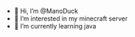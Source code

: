 - 👋 Hi, I’m @ManoDuck
- 👀 I’m interested in my minecraft server
- 🌱 I’m currently learning java

<!---
ManoDuck/ManoDuck is a ✨ special ✨ repository because its `README.md` (this file) appears on your GitHub profile.
You can click the Preview link to take a look at your changes.
--->
